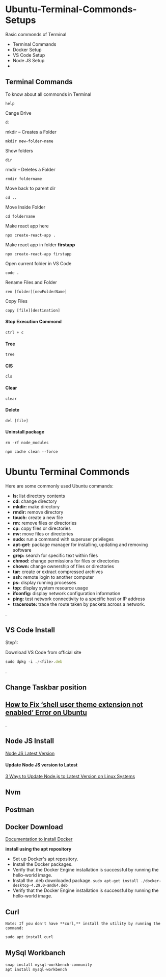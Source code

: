 # Ubuntu-Terminal-Commonds-Setups

Basic commonds of Terminal 
- Terminal Commands
- Docker Setup
- VS Code Setup
- Node JS Setup
- 




## Terminal Commands

To know about all commonds in Terminal
```
help
```
Cange Drive
```
d:
```

mkdir – Creates a Folder
```
mkdir new-folder-name
```

Show folders
```
dir
```
rmdir – Deletes a Folder
```
rmdir foldername
```

Move back to parent dir
```
cd ..
```

Move Inside Folder
```
cd foldername
```

Make react app here 
```
npx create-react-app .
```

Make react app in folder **firstapp**
```
npx create-react-app firstapp
```

Open current folder in VS Code
```
code .
```

Rename Files and Folder
```
ren [folder][newFolderName]
```

Copy Files
```
copy [file][destination]
```

#### Stop Execution Commond
`ctrl + c`


#### Tree
`tree`

#### ClS
`cls`
#### Clear
`clear`

#### Delete
```
del [file]
```

#### Uninstall package
```
rm -rf node_modules
```
```
npm cache clean --force
```


# Ubuntu Terminal Commonds 


Here are some commonly used Ubuntu commands:

- **ls:** list directory contents
- **cd:** change directory
- **mkdir:** make directory
- **rmdir:** remove directory
- **touch:** create a new file
- **rm:** remove files or directories
- **cp:** copy files or directories
- **mv:** move files or directories
- **sudo:** run a command with superuser privileges
- **apt-get:** package manager for installing, updating and removing software
- **grep:** search for specific text within files
- **chmod:** change permissions for files or directories
- **chown:** change ownership of files or directories
- **tar:** create or extract compressed archives
- **ssh:** remote login to another computer
- **ps:** display running processes
- **top:** display system resource usage
- **ifconfig:** display network configuration information
- **ping:** test network connectivity to a specific host or IP address
- **traceroute:** trace the route taken by packets across a network.



. 


## VS Code Install

Step1: 

Download VS Code from official site

```javascript
sudo dpkg -i ./<file>.deb

```



.



## Change Taskbar position


## [How to Fix ‘shell user theme extension not enabled’ Error on Ubuntu](https://geniusgeeks.com/shell-user-theme-extension-not-enabled/)



.



## Node JS Install

[Node JS Latest Version](https://github.com/nodesource/distributions)

#### Update Node JS version to Latest

[3 Ways to Update Node.js to Latest Version on Linux Systems](https://phoenixnap.com/kb/update-node-js-version)

## Nvm



## Postman


## Docker Download

[Documentation to install Docker](https://docs.docker.com/engine/install/ubuntu/)

**install using the apt repository**

- Set up Docker's apt repository.
- Install the Docker packages.
- Verify that the Docker Engine installation is successful by running the hello-world image.
- Install the .deb downloaded package.
    ```sudo apt-get install ./docker-desktop-4.29.0-amd64.deb```
- Verify that the Docker Engine installation is successful by running the hello-world image.




## Curl

`Note: If you don't have **curl,** install the utility by running the command:`

```javascript
sudo apt install curl
```



## MySql Workbanch
```javascript
snap install mysql-workbench-community
apt install mysql-workbench
```
```javascript

```
```javascript

```

